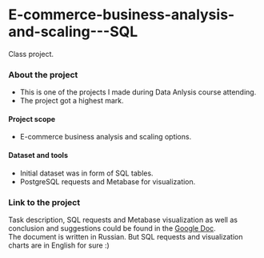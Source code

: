 # E-commerce-business-analysis-and-scaling---SQL
Class project.

### About the project  
- This is one of the projects I made during Data Anlysis course attending.
- The project got a highest mark. 
#### Project scope
- E-commerce business analysis and scaling options. 
#### Dataset and tools
- Initial dataset was in form of SQL tables. 
- PostgreSQL requests and Metabase for visualization. 

### Link to the project  
Task description, SQL requests and Metabase visualization as well as conclusion and suggestions could be found in the [Google Doc](https://docs.google.com/document/d/19d4RJjXmUB2QxAsGh4q0HRmNI3fmiSCFOZA6x32cvZI/edit?usp=sharing).  
The document is written in Russian. But SQL requests and visualization charts are in English for sure :) 
